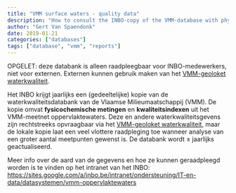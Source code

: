 ```yaml
---
title: "VMM surface waters - quality data"
description: "How to consult the INBO-copy of the VMM-database with physicochemical data and quality indices of surface waters"
author: "Gert Van Spaendonk"
date: 2019-01-21
categories: ["databases"]
tags: ["database", "vmm", "reports"]
---
```



OPGELET: deze databank is alleen raadpleegbaar voor INBO-medewerkers, niet voor externen. Externen kunnen gebruik maken van het [VMM-geoloket waterkwaliteit](https://www.vmm.be/data/waterkwaliteit).

Het INBO krijgt jaarlijks een (gedeeltelijke) kopie van de waterkwaliteitsdatabank van de Vlaamse Milieumaatschappij (VMM). 
De kopie omvat **fysicochemische metingen** en **kwaliteitsindexen** uit het VMM-meetnet oppervlaktewaters. Deze en andere waterkwaliteitsgevens 
zijn rechtstreeks opvraagbaar via het [VMM-geoloket waterkwaliteit](https://www.vmm.be/data/waterkwaliteit), maar de lokale kopie laat een veel vlottere raadpleging toe wanneer analyse van een 
groter aantal meetpunten gewenst is. De databank wordt ± jaarlijks geactualiseerd.

Meer info over de aard van de gegevens en hoe ze kunnen geraadpleegd worden is te vinden op het intranet van het INBO: https://sites.google.com/a/inbo.be/intranet/ondersteuning/IT-en-data/datasystemen/vmm-oppervlaktewaters
